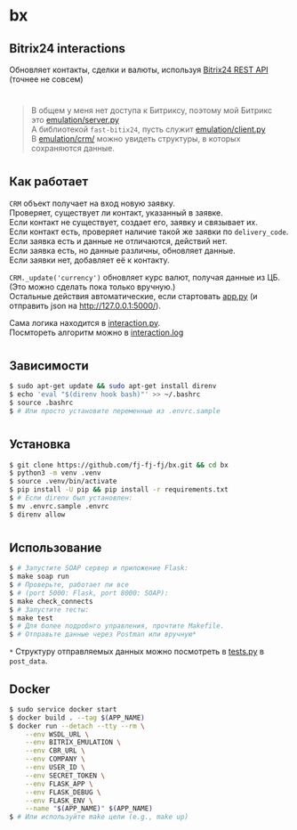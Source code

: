 # bx

## Bitrix24 interactions
Обновляет контакты, сделки и валюты, используя [Bitrix24 REST API](https://dev.1c-bitrix.ru/rest_help/index.php)  
(точнее не совсем)
#
> В общем у меня нет доступа к Битриксу, поэтому мой Битрикс  
это [emulation/server.py](emulation/server.py)  
А библиотекой  `fast-bitix24`, пусть служит [emulation/client.py](emulation/client.py)  
В [emulation/crm/](emulation/crm/) можно увидеть структуры, в которых сохраняются данные.

#
## Как работает
`CRM` объект получает на вход новую заявку.  
Проверяет, существует ли контакт, указанный в заявке.  
Если контакт не существует, создает его, заявку и связывает их.  
Если контакт есть, проверяет наличие такой же заявки по `delivery_code`.  
Если заявка есть и данные не отличаются, действий нет.  
Если заявка есть, но данные различны, обновляет данные.  
Если заявки нет, добавляет её к контакту.  
  
`CRM._update('currency')` обновляет курс валют, получая данные из ЦБ. (Это можно сделать пока только вручную.)  
Остальные действия автоматические, если стартовать [app.py](app.py) (и отправить json на http://127.0.0.1:5000/).  
   
Сама логика находится в [interaction.py](interaction.py).  
Посмтореть алгоритм можно в [interaction.log](interaction.log)  

#
## Зависимости
```bash
$ sudo apt-get update && sudo apt-get install direnv
$ echo 'eval "$(direnv hook bash)"' >> ~/.bashrc
$ source .bashrc
$ # Или просто установите переменные из .envrc.sample
```

#
## Установка
```bash
$ git clone https://github.com/fj-fj-fj/bx.git && cd bx
$ python3 -m venv .venv
$ source .venv/bin/activate
$ pip install -U pip && pip install -r requirements.txt
$ # Если direnv был установлен:
$ mv .envrc.sample .envrc
$ direnv allow
```

#
## Использование

```bash
$ # Запустите SOAP сервер и приложение Flask:
$ make soap run
$ # Проверьте, работает ли все
$ # (port 5000: Flask, port 8000: SOAP):
$ make check_connects
$ # Запустите тесты:
$ make test
$ # Для более подробнго управления, прочтите Makefile.
$ # Отправьте данные через Postman или вручную*
```
`*` Структуру отправляемых данных можно посмотреть в [tests.py](tests.py) в `post_data`.  

## Docker
```bash
$ sudo service docker start
$ docker build . --tag $(APP_NAME)
$ docker run --detach --tty --rm \
	--env WSDL_URL \
	--env BITRIX_EMULATION \
	--env CBR_URL \
	--env COMPANY \
	--env USER_ID \
	--env SECRET_TOKEN \
	--env FLASK_APP \
	--env FLASK_DEBUG \
	--env FLASK_ENV \
	--name "$(APP_NAME)" $(APP_NAME)
$ # Или используйте make цели (e.g., make up)
```